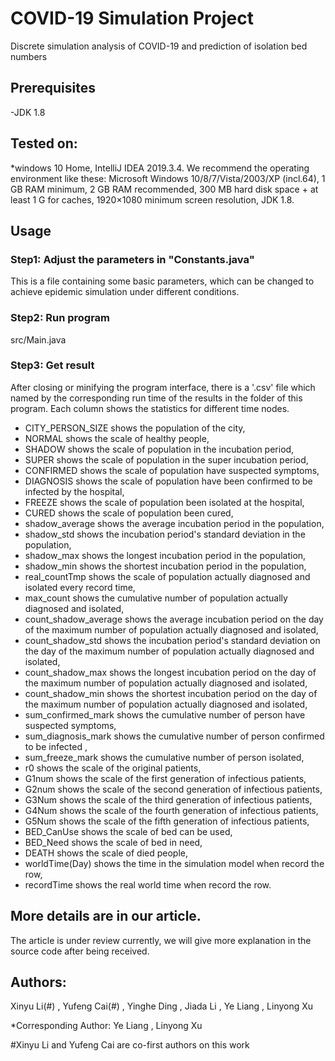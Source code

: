 # COVID-19 Simulation Project

Discrete simulation analysis of COVID-19 and prediction of isolation bed numbers

## Prerequisites
-JDK 1.8

## Tested on:
*windows 10 Home, IntelliJ IDEA 2019.3.4.
We recommend the operating environment like these:
Microsoft Windows 10/8/7/Vista/2003/XP (incl.64),
1 GB RAM minimum, 2 GB RAM recommended,
300 MB hard disk space + at least 1 G for caches,
1920×1080 minimum screen resolution,
JDK 1.8.

## Usage

### Step1: Adjust the parameters in "Constants.java" 
This is a file containing some basic parameters, which can be changed to achieve epidemic simulation under different conditions.

### Step2: Run program 
src/Main.java

### Step3: Get result

After closing or minifying the program interface, there is a '.csv' file which named by the corresponding run time of the results in the folder of this program. Each column shows the statistics for different time nodes.
- CITY_PERSON_SIZE shows the population of the city,
- NORMAL shows the scale of healthy people,
- SHADOW shows the scale of population in the incubation period,
- SUPER shows the scale of population in the super incubation period,
- CONFIRMED shows the scale of population have suspected symptoms,
- DIAGNOSIS shows the scale of population have been confirmed to be infected by the hospital,
- FREEZE shows the scale of population been isolated at the hospital,
- CURED shows the scale of population been cured,
- shadow_average shows the average incubation period in the population,
- shadow_std shows the incubation period's standard deviation in the population,
- shadow_max shows the longest incubation period in the population,
- shadow_min shows the shortest incubation period in the population,
- real_countTmp shows the scale of population actually diagnosed and isolated every record time,
- max_count shows the cumulative number of population actually diagnosed and isolated,
- count_shadow_average shows the average incubation period on the day of the maximum 
number of population actually diagnosed and isolated,
- count_shadow_std shows the incubation period's standard deviation on the day of the maximum 
number of population actually diagnosed and isolated,
- count_shadow_max shows the longest incubation period on the day of the maximum 
number of population actually diagnosed and isolated,
- count_shadow_min shows the shortest incubation period on the day of the maximum 
number of population actually diagnosed and isolated,
- sum_confirmed_mark shows the cumulative number of person have suspected symptoms,
- sum_diagnosis_mark shows the cumulative number of person confirmed to be infected ,
- sum_freeze_mark shows the cumulative number of person isolated,
- r0 shows the scale of the original patients,
- G1num shows the scale of the first generation of infectious patients,
- G2num shows the scale of the second generation of infectious patients,
- G3Num shows the scale of the third generation of infectious patients,
- G4Num shows the scale of the fourth generation of infectious patients,
- G5Num shows the scale of the fifth generation of infectious patients,
- BED_CanUse shows the scale of bed can be used,
- BED_Need shows the scale of bed in need,
- DEATH shows the scale of died people,
- worldTime(Day) shows the time in the simulation model  when record the row,
- recordTime shows the real world time when record the row.

## More details are in our article. 
The article is under review currently, we will give more explanation in the source code after being received.

## Authors:

Xinyu Li(#) , Yufeng Cai(#) , Yinghe Ding , Jiada Li , Ye Liang , Linyong Xu 

*Corresponding Author: Ye Liang , Linyong Xu

#Xinyu Li and Yufeng Cai are co-first authors on this work
